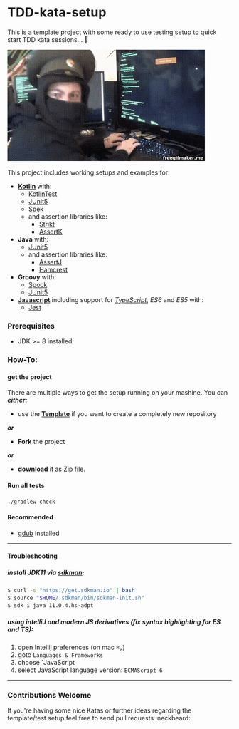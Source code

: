 TDD-kata-setup
==========

This is a template project with some ready to use testing setup to quick start TDD kata sessions... :rocket:

![hacken](hacken.gif)

This project includes working setups and examples for:
* __[Kotlin](https://kotlinlang.org/docs/reference/)__ with:
    * [KotlinTest](https://github.com/kotlintest/kotlintest/blob/master/doc/reference.md)
    * [JUnit5](https://junit.org/junit5/docs/current/user-guide/)
    * [Spek](https://www.spekframework.org/)
    * and assertion libraries like:
        * [Strikt](https://strikt.io/)
        * [AssertK](https://github.com/willowtreeapps/assertk)
* __Java__ with:
    * [JUnit5](https://junit.org/junit5/docs/current/user-guide/)
    * and assertion libraries like:
        * [AssertJ](https://joel-costigliola.github.io/assertj/)
        * [Hamcrest](http://hamcrest.org/JavaHamcrest/)
* __Groovy__ with:
    * [Spock](http://spockframework.org/spock/docs/1.3/all_in_one.html)
    * [JUnit5](https://junit.org/junit5/docs/current/user-guide/)
* __[Javascript](https://developer.mozilla.org/en-US/docs/Web/JavaScript)__ including support for _[TypeScript](https://www.typescriptlang.org/docs/home.html)_, _ES6_ and _ES5_ with:
    * [Jest](https://jestjs.io/docs/en/getting-started)


### Prerequisites

* JDK >= 8 installed

### How-To:

#### get the project
There are multiple ways to get the setup running on your mashine.
You can **_either:_**
* use the **[Template](https://github.com/christian-draeger/kata-setup/generate)** if you want to create a completely new repository

**_or_**

* **Fork** the project 

**_or_**

* **[download](https://github.com/christian-draeger/kata-setup/archive/master.zip)** it as Zip file.

#### Run all tests

    ./gradlew check

#### Recommended

* [gdub](https://github.com/dougborg/gdub) installed

___

#### Troubleshooting

##### install JDK11 via [sdkman](https://sdkman.io/):
```bash
$ curl -s "https://get.sdkman.io" | bash
$ source "$HOME/.sdkman/bin/sdkman-init.sh"
$ sdk i java 11.0.4.hs-adpt
```


##### using intelliJ and modern JS derivatives (fix syntax highlighting for ES and TS):

1. open Intellij preferences (on mac `⌘,`)
1. goto `Languages & Frameworks`
1. choose `JavaScript
1. select JavaScript language version: `ECMAScript 6`

___

### Contributions Welcome
If you're having some nice Katas or further ideas regarding the template/test setup feel free to send pull requests :neckbeard:
